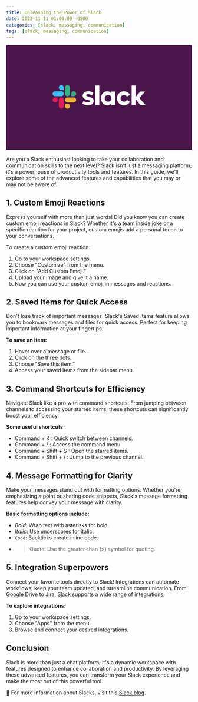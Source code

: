 ```yaml
---
title: Unleashing the Power of Slack 
date: 2023-11-11 01:00:00 -0500
categories: [slack, messaging, communication]
tags: [slack, messaging, communication]
---
```


![Unleashing the Power of Slack](/assets/img/posts/2023/unleasing_the_power_of_slack/unleasing_the_power_of_slack.jpg)


Are you a Slack enthusiast looking to take your collaboration and communication skills to the next level? Slack isn't just a messaging platform; it's a powerhouse of productivity tools and features. In this guide, we'll explore some of the advanced features and capabilities that you may or may not be aware of.


## 1. **Custom Emoji Reactions**

Express yourself with more than just words! Did you know you can create custom emoji reactions in Slack? Whether it's a team inside joke or a specific reaction for your project, custom emojis add a personal touch to your conversations.

To create a custom emoji reaction:

1. Go to your workspace settings.
2. Choose "Customize" from the menu.
3. Click on "Add Custom Emoji."
4. Upload your image and give it a name.
5. Now you can use your custom emoji in messages and reactions.



## 2. Saved Items for Quick Access

Don't lose track of important messages! Slack's Saved Items feature allows you to bookmark messages and files for quick access. Perfect for keeping important information at your fingertips.

**To save an item:**

1. Hover over a message or file.
2. Click on the three dots.
3. Choose "Save this item."
4. Access your saved items from the sidebar menu.


## 3. Command Shortcuts for Efficiency

Navigate Slack like a pro with command shortcuts. From jumping between channels to accessing your starred items, these shortcuts can significantly boost your efficiency.

**Some useful shortcuts :** 

- Command + K : Quick switch between channels.
- Command + / : Access the command menu.
- Command + Shift + S : Open the starred items.
- Command + Shift + \ : Jump to the previous channel.


## 4. Message Formatting for Clarity

Make your messages stand out with formatting options. Whether you're emphasizing a point or sharing code snippets, Slack's message formatting features help convey your message with clarity.

**Basic formatting options include:**

- *Bold*: Wrap text with asterisks for bold.
- _Italic_: Use underscores for italic.
- `Code`: Backticks create inline code.
- > Quote: Use the greater-than (>) symbol for quoting.


## 5. Integration Superpowers

Connect your favorite tools directly to Slack! Integrations can automate workflows, keep your team updated, and streamline communication. From Google Drive to Jira, Slack supports a wide range of integrations.

**To explore integrations:**

1. Go to your workspace settings.
2. Choose "Apps" from the menu.
3. Browse and connect your desired integrations.


## Conclusion

Slack is more than just a chat platform; it's a dynamic workspace with features designed to enhance collaboration and productivity. By leveraging these advanced features, you can transform your Slack experience and make the most out of this powerful tool.


📝 For more information about Slacks, visit this [Slack blog](https://slack.com/blog/productivity/slick-features-and-capabilities-you-didnt-know-about-in-slack).